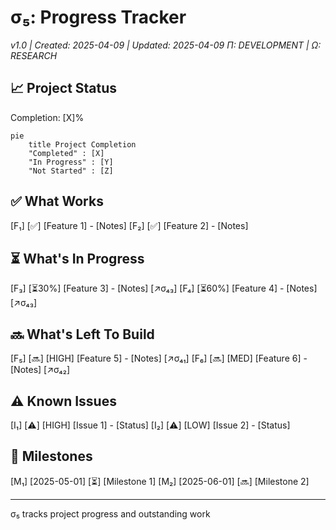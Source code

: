 # σ₅: Progress Tracker
*v1.0 | Created: 2025-04-09 | Updated: 2025-04-09*
*Π: DEVELOPMENT | Ω: RESEARCH*

## 📈 Project Status
Completion: [X]%

```mermaid
pie
    title Project Completion
    "Completed" : [X]
    "In Progress" : [Y]
    "Not Started" : [Z]
```
## ✅ What Works

[F₁] [✅] [Feature 1] - [Notes]
[F₂] [✅] [Feature 2] - [Notes]

## ⏳ What's In Progress

[F₃] [⏳30%] [Feature 3] - [Notes] [↗️σ₄₃]
[F₄] [⏳60%] [Feature 4] - [Notes] [↗️σ₄₃]

## 🔜 What's Left To Build

[F₅] [🔜] [HIGH] [Feature 5] - [Notes] [↗️σ₄₁]
[F₆] [🔜] [MED] [Feature 6] - [Notes] [↗️σ₄₂]

## ⚠️ Known Issues

[I₁] [⚠️] [HIGH] [Issue 1] - [Status]
[I₂] [⚠️] [LOW] [Issue 2] - [Status]

## 🏁 Milestones

[M₁] [2025-05-01] [⏳] [Milestone 1]
[M₂] [2025-06-01] [🔜] [Milestone 2]

---
σ₅ tracks project progress and outstanding work
